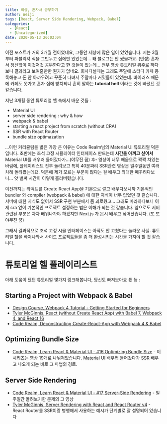 ```yaml
---
title: 회상, 혼자서 공부하기
author: Weiji
tags: [React, Server Side Rendering, Webpack, Babel]
categories:
  - [React]
  - [Uncategorized]
date: 2020-05-13 20:03:04
---
```


이전 포스트가 거의 3개월 전이었네요, 그동안 세상에 많은 일이 있었습니다. 저는 3월부터 퍼블리셔 직을 그만두고 집에만 있었는데... 왜 블로그는 안 썼을까요. (반성) 혼자서 정신없이 이것저것 공부한다고 한 것들이 있는데... 전부 영상 튜토리얼 위주로 하다보니 결과라고 보여줄만한 뭔가가 없네요. 회사다닐때는 그래도 주말에 스터디 카페 등록해놓고 돈 안 아까우려고 꾸준히 다녀서 주말마다 커밋들이 있었는데. 바이러스 때문에 카페도 못가고 혼자 집에 방치되니 흔히 말하는 **tutorial hell** 이라는 것에 빠졌던 것 같습니다.

지난 3개월 동안 튜토리얼 헬 속에서 배운 것들 :

- Material UI
- server side rendering : why & how
- webpack & babel
- starting a react project from scratch (without CRA)
- SSR with React Router
- bundle size optimazation

...이런 커리큘럼을 밟은 가장 큰 이유는 Code Realm님의 Material UI 튜토리얼 덕분입니다. 초반에는 조석 고정 시뮬레이터 인터페이스 만드는데 **시간을 아끼고 싶어서** Material UI를 배우러 들어갔다가...(야무진 꿈) 후- 영상이 너무 배움으로 꽉꽉 차있는 바람에, 플레이리스트 전부 돌려보고 특히 40분짜리 SSR관련 영상은 일주일동안 여러차례 돌려봤는데요. 덕분에 제가 모르는 부분이 많다는 걸 배우고 최대한 매꾸려다보니... 앗 벌써 시간이 이렇게 흘러버렸습니다.

이전까지는 리액트를 Create React App을 기본으로 깔고 배우다보니까 기본적인 bundler 와 compiler (webpack & babel) 에 대한 지식이 너무 없었던 것 같습니다. 서버에 대한 지식도 없어서 SSR 구현 부분에서 좀 괴로웠고... 그래도 따라하다보니 이제 cra 없이 기본적인 프로젝트 설정하는 법은 이해가 되는 것 같습니다. 앞으로도 서버 관련된 부분은 차차 배워나가야 하겠지만 Next.js 가 몹시 배우고 싶어졌습니다. (또 또 야무진 꿈)

그래서 결과적으로 조석 고정 시뮬 인터페이스는 아직도 안 고쳤다는 놀라운 사실. 튜토리얼 헬을 빠져나와서 사이드 프로젝트들을 좀 더 완성시키는 시간을 가져야 할 것 같습니다.

# 튜토리얼 헬 플레이리스트

아래 도움이 됐던 튜토리얼 몇가지 링크해봅니다, 당신도 빠져보아요 튯 늪 :

## Starting a Project with Webpack & Babel

- [Design Course, Webpack 4 Tutorial - Getting Started for Beginners](https://www.youtube.com/watch?v=TzdEpgONurw)
- [Tyler McGinnis, React (without Create React App) with Babel 7, Webpack 4, and React 16](https://www.youtube.com/watch?v=Zb2mQyQRwqc)
- [Code Realm, Deconstructing Create-React-App with Webpack 4 & Babel](https://www.youtube.com/watch?v=A4swyDR45SY)

## Optimizing Bundle Size

- [Code Realm, Learn React & Material UI - #16 Optimizing Bundle Size](https://www.youtube.com/watch?v=CGgEPHwzCUU) - 이 시리즈는 영상 19개로 나눠져있습니다. Material UI 배우러 들어갔다가 SSR 배우고 나오게 되는 바로 그 마법의 경로.

## Server Side Rendering

- [Code Realm, Learn React & Material UI - #17 Server-Side Rendering](https://www.youtube.com/watch?v=gpGoxdVspx4) - 일주일간 돌려보기한 문제의 그 영상
- [Tyler McGinnis, Server Rendering with React and React Router v4](https://www.youtube.com/watch?v=mZEv4mHsU5E) - React Router를 SSR이랑 병행해서 사용하는 예시가 단계별로 잘 설명되어 있습니다
